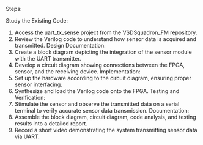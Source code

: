 Steps:

Study the Existing Code:
1. Access the uart_tx_sense project from the VSDSquadron_FM repository.
2. Review the Verilog code to understand how sensor data is acquired and transmitted.
Design Documentation:
1. Create a block diagram depicting the integration of the sensor module with the UART transmitter.
2. Develop a circuit diagram showing connections between the FPGA, sensor, and the receiving device.
Implementation:
1. Set up the hardware according to the circuit diagram, ensuring proper sensor interfacing.
2. Synthesize and load the Verilog code onto the FPGA.
Testing and Verification:
1. Stimulate the sensor and observe the transmitted data on a serial terminal to verify accurate sensor data transmission.
Documentation:
1. Assemble the block diagram, circuit diagram, code analysis, and testing results into a detailed report.
2. Record a short video demonstrating the system transmitting sensor data via UART.
